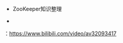 - ZooKeeper知识整理

-    

  [尚硅谷大数据之Zookeeper]: https://www.bilibili.com/video/av32093417

  ：https://www.bilibili.com/video/av32093417 

